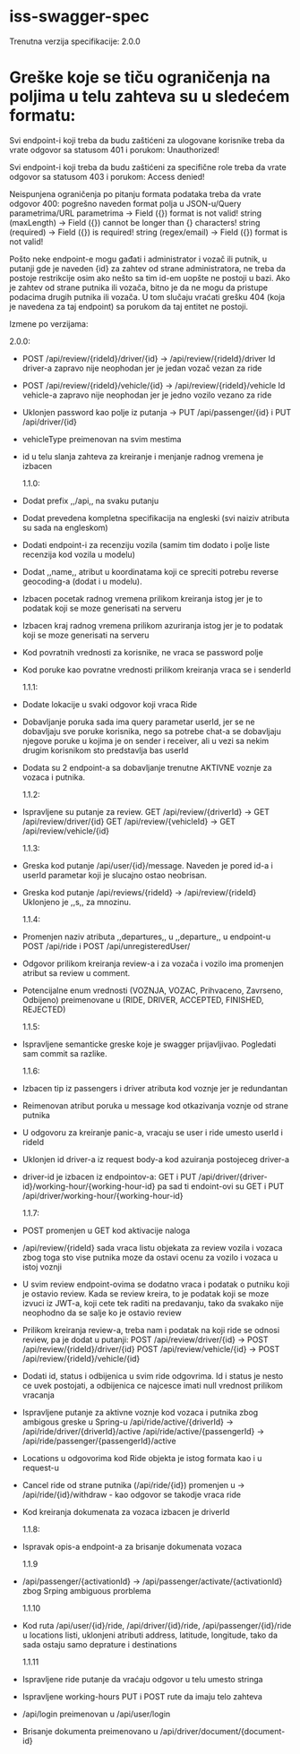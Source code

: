 # iss-swagger-spec

Trenutna verzija specifikacije: 2.0.0

# Greške koje se tiču ograničenja na poljima u telu zahteva su u sledećem formatu:

Svi endpoint-i koji treba da budu zaštićeni za ulogovane korisnike treba da vrate odgovor sa statusom 401 i porukom:
Unauthorized!

Svi endpoint-i koji treba da budu zaštićeni za specifične role treba da vrate odgovor sa statusom 403 i porukom:
Access denied!

Neispunjena ograničenja po pitanju formata podataka treba da vrate odgovor 400:
pogrešno naveden format polja u JSON-u/Query parametrima/URL parametrima -> Field ({}) format is not valid!
string (maxLength) -> Field ({}) cannot be longer than {} characters!
string (required) -> Field ({}) is required!
string (regex/email) -> Field ({}) format is not valid!

Pošto neke endpoint-e mogu gađati i administrator i vozač ili putnik, u putanji gde je naveden {id} za zahtev od strane administratora, ne treba da postoje restrikcije osim ako nešto sa tim id-em uopšte ne postoji u bazi. Ako je zahtev od strane putnika ili vozača, bitno je da ne mogu da pristupe podacima drugih putnika ili vozača. U tom slučaju vraćati grešku 404 (koja je navedena za taj endpoint) sa porukom da taj entitet ne postoji.



Izmene po verzijama:

  2.0.0:

- POST /api/review/{rideId}/driver/{id} -> /api/review/{rideId}/driver Id driver-a zapravo nije neophodan jer je jedan vozač vezan za ride
- POST /api/review/{rideId}/vehicle/{id} -> /api/review/{rideId}/vehicle Id vehicle-a zapravo nije neophodan jer je jedno vozilo vezano za ride
- Uklonjen password kao polje iz putanja -> PUT /api/passenger/{id} i PUT /api/driver/{id}
- vehicleType preimenovan na svim mestima
- id u telu slanja zahteva za kreiranje i menjanje radnog vremena je izbacen

  1.1.0:

- Dodat prefix ,,/api,, na svaku putanju
- Dodat prevedena kompletna specifikacija na engleski (svi naiziv atributa su sada na engleskom)
- Dodati endpoint-i za recenziju vozila (samim tim dodato i polje liste recenzija kod vozila u modelu)
- Dodat ,,name,, atribut u koordinatama koji ce spreciti potrebu reverse geocoding-a (dodat i u modelu).
- Izbacen pocetak radnog vremena prilikom kreiranja istog jer je to podatak koji se moze generisati na serveru
- Izbacen kraj radnog vremena prilikom azuriranja istog jer je to podatak koji se moze generisati na serveru
- Kod povratnih vrednosti za korisnike, ne vraca se password polje
- Kod poruke kao povratne vrednosti prilikom kreiranja vraca se i senderId

  1.1.1:

- Dodate lokacije u svaki odgovor koji vraca Ride
- Dobavljanje poruka sada ima query parametar userId, jer se ne dobavljaju sve poruke korisnika, nego sa potrebe chat-a se dobavljaju njegove poruke u kojima je on sender i receiver, ali u vezi sa nekim drugim korisnikom sto predstavlja bas userId
- Dodata su 2 endpoint-a sa dobavljanje trenutne AKTIVNE voznje za vozaca i putnika.

  1.1.2:

- Ispravljene su putanje za review. GET /api/review/{driverId} -> GET /api/review/driver/{id}
  GET /api/review/{vehicleId} -> GET /api/review/vehicle/{id}

  1.1.3:

- Greska kod putanje /api/user/{id}/message. Naveden je pored id-a i userId parametar koji je slucajno ostao neobrisan.
- Greska kod putanje /api/reviews/{rideId} -> /api/review/{rideId} Uklonjeno je ,,s,, za mnozinu.

  1.1.4:

- Promenjen naziv atributa ,,departures,, u ,,departure,, u endpoint-u POST /api/ride i POST /api/unregisteredUser/
- Odgovor prilikom kreiranja review-a i za vozača i vozilo ima promenjen atribut sa review u comment.
- Potencijalne enum vrednosti (VOZNJA, VOZAC, Prihvaceno, Zavrseno, Odbijeno) preimenovane u (RIDE, DRIVER, ACCEPTED, FINISHED, REJECTED)

  1.1.5:

- Ispravljene semanticke greske koje je swagger prijavljivao. Pogledati sam commit sa razlike.

  1.1.6:

- Izbacen tip iz passengers i driver atributa kod voznje jer je redundantan
- Reimenovan atribut poruka u message kod otkazivanja voznje od strane putnika
- U odgovoru za kreiranje panic-a, vracaju se user i ride umesto userId i rideId
- Uklonjen id driver-a iz request body-a kod azuiranja postojeceg driver-a
- driver-id je izbacen iz endpointov-a: GET i PUT /api/driver/{driver-id}/working-hour/{working-hour-id} pa sad ti endoint-ovi su GET i PUT /api/driver/working-hour/{working-hour-id}

  1.1.7:

- POST promenjen u GET kod aktivacije naloga
- /api/review/{rideId} sada vraca listu objekata za review vozila i vozaca zbog toga sto vise putnika moze da ostavi ocenu za vozilo i vozaca u istoj voznji
- U svim review endpoint-ovima se dodatno vraca i podatak o putniku koji je ostavio review. Kada se review kreira, to je podatak koji se moze izvuci iz JWT-a, koji cete tek raditi na predavanju, tako da svakako nije neophodno da se salje ko je ostavio review
- Prilikom kreiranja review-a, treba nam i podatak na koji ride se odnosi review, pa je dodat u putanji:
  POST /api/review/driver/{id} -> POST /api/review/{rideId}/driver/{id}
  POST /api/review/vehicle/{id} -> POST /api/review/{rideId}/vehicle/{id}
- Dodati id, status i odbijenica u svim ride odgovrima. Id i status je nesto ce uvek postojati, a odbijenica ce najcesce imati null vrednost prilikom vracanja
- Ispravljene putanje za aktivne voznje kod vozaca i putnika zbog ambigous greske u Spring-u
  /api/ride/active/{driverId} -> /api/ride/driver/{driverId}/active
  /api/ride/active/{passengerId} -> /api/ride/passenger/{passengerId}/active
- Locations u odgovorima kod Ride objekta je istog formata kao i u request-u
- Cancel ride od strane putnika (/api/ride/{id}) promenjen u -> /api/ride/{id}/withdraw - kao odgovor se takodje vraca ride
- Kod kreiranja dokumenata za vozaca izbacen je driverId

  1.1.8:

- Ispravak opis-a endpoint-a za brisanje dokumenata vozaca

  1.1.9

- /api/passenger/{activationId} -> /api/passenger/activate/{activationId} zbog Srping ambiguous prorblema

  1.1.10

- Kod ruta /api/user/{id}/ride, /api/driver/{id}/ride, /api/passenger/{id}/ride u locations listi, uklonjeni atributi address, latitude, longitude, tako da sada ostaju samo deprature i destinations

  1.1.11

- Ispravljene ride putanje da vraćaju odgovor u telu umesto stringa
- Ispravljene working-hours PUT i POST rute da imaju telo zahteva
- /api/login preimenovan u /api/user/login
- Brisanje dokumenta preimenovano u /api/driver/document/{document-id}
